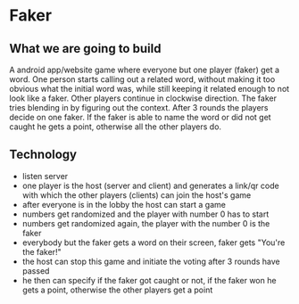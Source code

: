 # Faker

## What we are going to build

A android app/website game where everyone but one player (faker) get a word. One person starts calling out a related word, without making it too obvious what the initial word was, while still keeping it related enough to not look like a faker. Other players continue in clockwise direction. The faker tries blending in by figuring out the context. After 3 rounds the players decide on one faker. If the faker is able to name the word or did not get caught he gets a point, otherwise all the other players do.

## Technology

- listen server
- one player is the host (server and client) and generates a link/qr code with which the other players (clients) can join the host's game
- after everyone is in the lobby the host can start a game
- numbers get randomized and the player with number 0 has to start
- numbers get randomized again, the player with the number 0 is the faker
- everybody but the faker gets a word on their screen, faker gets "You're the faker!"
- the host can stop this game and initiate the voting after 3 rounds have passed
- he then can specify if the faker got caught or not, if the faker won he gets a point, otherwise the other players get a point
